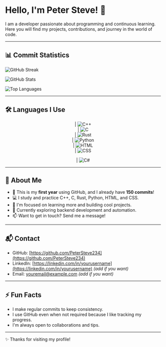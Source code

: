 # Hello, I'm Peter Steve! 👋

I am a developer passionate about programming and continuous learning.  
Here you will find my projects, contributions, and journey in the world of code.

---

## 📊 Commit Statistics

![GitHub Streak](https://github-readme-streak-stats.herokuapp.com?user=PeterSteve234&theme=dark)

![GitHub Stats](https://github-readme-stats.vercel.app/api?username=PeterSteve234&show_icons=true&theme=dark&count_private=true)

![Top Languages](https://github-readme-stats.vercel.app/api/top-langs/?username=PeterSteve234&layout=compact&theme=dark)

---

## 🛠️ Languages I Use


<div align="center">

| ![C++](https://img.shields.io/badge/-C++-00599C?style=for-the-badge&logo=c%2B%2B&logoColor=white)  
| ![C](https://img.shields.io/badge/-C-555555?style=for-the-badge&logo=c&logoColor=white)  
| ![Rust](https://img.shields.io/badge/-Rust-000000?style=for-the-badge&logo=rust&logoColor=white)  
| ![Python](https://img.shields.io/badge/-Python-3776AB?style=for-the-badge&logo=python&logoColor=white)  
| ![HTML](https://img.shields.io/badge/-HTML-E34F26?style=for-the-badge&logo=html5&logoColor=white)  
| ![CSS](https://img.shields.io/badge/-CSS-1572B6?style=for-the-badge&logo=css3&logoColor=white)  

</div>

<div align="center">

| ![C#](https://img.shields.io/badge/-C%23-239120?style=for-the-badge&logo=c-sharp&logoColor=white)  

</div>

---

## 🚀 About Me

- 📅 This is my **first year** using GitHub, and I already have **150 commits**!  
- 💻 I study and practice C++, C, Rust, Python, HTML, and CSS.  
- 🎯 I'm focused on learning more and building cool projects.  
- 🌱 Currently exploring backend development and automation.  
- 📫 Want to get in touch? Send me a message!

---

## 📬 Contact

- GitHub: [https://github.com/PeterSteve234](https://github.com/PeterSteve234)  
- LinkedIn: [https://linkedin.com/in/yourusername](https://linkedin.com/in/yourusername) *(add if you want)*  
- Email: youremail@example.com *(add if you want)*

---

## ⚡ Fun Facts

- I make regular commits to keep consistency.  
- I use GitHub even when not required because I like tracking my progress.  
- I'm always open to collaborations and tips.

---

✨ Thanks for visiting my profile!


